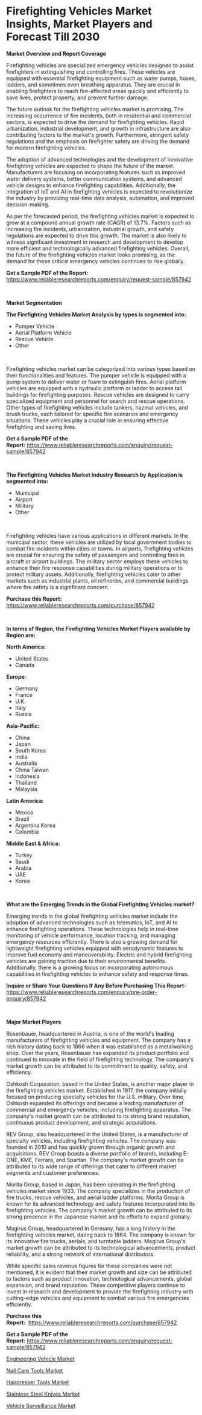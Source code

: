 <p><h1>Firefighting Vehicles Market Insights, Market Players and Forecast Till 2030</h1></p><p><strong>Market Overview and Report Coverage</strong></p>
<p><p>Firefighting vehicles are specialized emergency vehicles designed to assist firefighters in extinguishing and controlling fires. These vehicles are equipped with essential firefighting equipment such as water pumps, hoses, ladders, and sometimes even breathing apparatus. They are crucial in enabling firefighters to reach fire-affected areas quickly and efficiently to save lives, protect property, and prevent further damage.</p><p>The future outlook for the firefighting vehicles market is promising. The increasing occurrence of fire incidents, both in residential and commercial sectors, is expected to drive the demand for firefighting vehicles. Rapid urbanization, industrial development, and growth in infrastructure are also contributing factors to the market's growth. Furthermore, stringent safety regulations and the emphasis on firefighter safety are driving the demand for modern firefighting vehicles.</p><p>The adoption of advanced technologies and the development of innovative firefighting vehicles are expected to shape the future of the market. Manufacturers are focusing on incorporating features such as improved water delivery systems, better communication systems, and advanced vehicle designs to enhance firefighting capabilities. Additionally, the integration of IoT and AI in firefighting vehicles is expected to revolutionize the industry by providing real-time data analysis, automation, and improved decision-making.</p><p>As per the forecasted period, the firefighting vehicles market is expected to grow at a compound annual growth rate (CAGR) of 13.7%. Factors such as increasing fire incidents, urbanization, industrial growth, and safety regulations are expected to drive this growth. The market is also likely to witness significant investment in research and development to develop more efficient and technologically advanced firefighting vehicles. Overall, the future of the firefighting vehicles market looks promising, as the demand for these critical emergency vehicles continues to rise globally.</p></p>
<p><strong>Get a Sample PDF of the Report:</strong> <a href="https://www.reliableresearchreports.com/enquiry/request-sample/857942">https://www.reliableresearchreports.com/enquiry/request-sample/857942</a></p>
<p>&nbsp;</p>
<p><strong>Market Segmentation</strong></p>
<p><strong>The Firefighting Vehicles Market Analysis by types is segmented into:</strong></p>
<p><ul><li>Pumper Vehicle</li><li>Aerial Platform Vehicle</li><li>Rescue Vehicle</li><li>Other</li></ul></p>
<p>&nbsp;</p>
<p><p>Firefighting vehicles market can be categorized into various types based on their functionalities and features. The pumper vehicle is equipped with a pump system to deliver water or foam to extinguish fires. Aerial platform vehicles are equipped with a hydraulic platform or ladder to access tall buildings for firefighting purposes. Rescue vehicles are designed to carry specialized equipment and personnel for search and rescue operations. Other types of firefighting vehicles include tankers, hazmat vehicles, and brush trucks, each tailored for specific fire scenarios and emergency situations. These vehicles play a crucial role in ensuring effective firefighting and saving lives.</p></p>
<p><strong>Get a Sample PDF of the Report:</strong>&nbsp;<a href="https://www.reliableresearchreports.com/enquiry/request-sample/857942">https://www.reliableresearchreports.com/enquiry/request-sample/857942</a></p>
<p>&nbsp;</p>
<p><strong>The Firefighting Vehicles Market Industry Research by Application is segmented into:</strong></p>
<p><ul><li>Municipal</li><li>Airport</li><li>Military</li><li>Other</li></ul></p>
<p>&nbsp;</p>
<p><p>Firefighting vehicles have various applications in different markets. In the municipal sector, these vehicles are utilized by local government bodies to combat fire incidents within cities or towns. In airports, firefighting vehicles are crucial for ensuring the safety of passengers and controlling fires in aircraft or airport buildings. The military sector employs these vehicles to enhance their fire response capabilities during military operations or to protect military assets. Additionally, firefighting vehicles cater to other markets such as industrial plants, oil refineries, and commercial buildings where fire safety is a significant concern.</p></p>
<p><strong>Purchase this Report:</strong>&nbsp; <a href="https://www.reliableresearchreports.com/purchase/857942">https://www.reliableresearchreports.com/purchase/857942</a></p>
<p>&nbsp;</p>
<p><strong>In terms of Region, the Firefighting Vehicles Market Players available by Region are:</strong></p>
<p>
    <p> <strong> North America: </strong>
        <ul>
            <li>United States</li>
            <li>Canada</li>
        </ul>
        </p> 
    <p> <strong> Europe: </strong>
        <ul>
            <li>Germany</li>
            <li>France</li>
            <li>U.K.</li>
            <li>Italy</li>
            <li>Russia</li>
        </ul>
        </p> 
    <p> <strong> Asia-Pacific: </strong>
        <ul>
            <li>China</li>
            <li>Japan</li>
            <li>South Korea</li>
            <li>India</li>
            <li>Australia</li>
            <li>China Taiwan</li>
            <li>Indonesia</li>
            <li>Thailand</li>
            <li>Malaysia</li>
        </ul>
        </p> 
    <p> <strong> Latin America: </strong>
        <ul>
            <li>Mexico</li>
            <li>Brazil</li>
            <li>Argentina Korea</li>
            <li>Colombia</li>
        </ul>
        </p> 
    <p> <strong> Middle East & Africa: </strong>
        <ul>
            <li>Turkey</li>
            <li>Saudi</li>
            <li>Arabia</li>
            <li>UAE</li>
            <li>Korea</li>
        </ul>
    </p>
    </p>
<p>&nbsp;</p>
<p><strong>What are the Emerging Trends in the Global Firefighting Vehicles market?</strong></p>
<p><p>Emerging trends in the global firefighting vehicles market include the adoption of advanced technologies such as telematics, IoT, and AI to enhance firefighting operations. These technologies help in real-time monitoring of vehicle performance, location tracking, and managing emergency resources efficiently. There is also a growing demand for lightweight firefighting vehicles equipped with aerodynamic features to improve fuel economy and maneuverability. Electric and hybrid firefighting vehicles are gaining traction due to their environmental benefits. Additionally, there is a growing focus on incorporating autonomous capabilities in firefighting vehicles to enhance safety and response times.</p></p>
<p><strong>Inquire or Share Your Questions If Any Before Purchasing This Report</strong>- <a href="https://www.reliableresearchreports.com/enquiry/pre-order-enquiry/857942">https://www.reliableresearchreports.com/enquiry/pre-order-enquiry/857942</a></p>
<p>&nbsp;</p>
<p><strong>Major Market Players</strong></p>
<p><p>Rosenbauer, headquartered in Austria, is one of the world's leading manufacturers of firefighting vehicles and equipment. The company has a rich history dating back to 1866 when it was established as a metalworking shop. Over the years, Rosenbauer has expanded its product portfolio and continued to innovate in the field of firefighting technology. The company's market growth can be attributed to its commitment to quality, safety, and efficiency.</p><p>Oshkosh Corporation, based in the United States, is another major player in the firefighting vehicles market. Established in 1917, the company initially focused on producing specialty vehicles for the U.S. military. Over time, Oshkosh expanded its offerings and became a leading manufacturer of commercial and emergency vehicles, including firefighting apparatus. The company's market growth can be attributed to its strong brand reputation, continuous product development, and strategic acquisitions.</p><p>REV Group, also headquartered in the United States, is a manufacturer of specialty vehicles, including firefighting vehicles. The company was founded in 2010 and has quickly grown through organic growth and acquisitions. REV Group boasts a diverse portfolio of brands, including E-ONE, KME, Ferrara, and Spartan. The company's market growth can be attributed to its wide range of offerings that cater to different market segments and customer preferences.</p><p>Morita Group, based in Japan, has been operating in the firefighting vehicles market since 1933. The company specializes in the production of fire trucks, rescue vehicles, and aerial ladder platforms. Morita Group is known for its advanced technology and safety features incorporated into its firefighting vehicles. The company's market growth can be attributed to its strong presence in the Japanese market and its efforts to expand globally.</p><p>Magirus Group, headquartered in Germany, has a long history in the firefighting vehicles market, dating back to 1864. The company is known for its innovative fire trucks, aerials, and turntable ladders. Magirus Group's market growth can be attributed to its technological advancements, product reliability, and a strong network of international distributors.</p><p>While specific sales revenue figures for these companies were not mentioned, it is evident that their market growth and size can be attributed to factors such as product innovation, technological advancements, global expansion, and brand reputation. These competitive players continue to invest in research and development to provide the firefighting industry with cutting-edge vehicles and equipment to combat various fire emergencies efficiently.</p></p>
<p><strong>Purchase this Report:</strong>&nbsp;&nbsp;<a href="https://www.reliableresearchreports.com/purchase/857942">https://www.reliableresearchreports.com/purchase/857942</a></p>
<p></p>
<p><strong>Get a Sample PDF of the Report:</strong>&nbsp;<a href="https://www.reliableresearchreports.com/enquiry/request-sample/857942">https://www.reliableresearchreports.com/enquiry/request-sample/857942</a></p>
<p><p><a href="https://github.com/kuntayevaz/Market-Research-Report-List-1/blob/main/engineering-vehicle-market.md">Engineering Vehicle Market</a></p><p><a href="https://medium.com/@annaalexander40/nail-care-tools-market-insight-market-trends-growth-forecasted-from-2023-to-2030-5cc1e3d402ff">Nail Care Tools Market</a></p><p><a href="https://medium.com/@alicehanson1974/hairdresser-tools-market-exploring-market-share-market-trends-and-future-growth-683bbe27dc81">Hairdresser Tools Market</a></p><p><a href="https://medium.com/@patriciaday39/stainless-steel-knives-market-size-market-outlook-and-market-forecast-2023-to-2030-b971d80e7537">Stainless Steel Knives Market</a></p><p><a href="https://github.com/Krish2023na/Market-Research-Report-List-1/blob/main/vehicle-surveillance-market.md">Vehicle Surveillance Market</a></p></p>